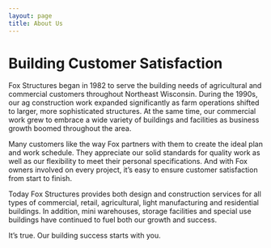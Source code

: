 ```yaml
---
layout: page
title: About Us
---
```


# Building Customer Satisfaction

Fox Structures began in 1982 to serve the building needs of agricultural and commercial customers throughout Northeast Wisconsin. During the 1990s, our ag construction work expanded significantly as farm operations shifted to larger, more sophisticated structures. At the same time, our commercial work grew to embrace a wide variety of buildings and facilities as business growth boomed throughout the area.

Many customers like the way Fox partners with them to create the ideal plan and work schedule. They appreciate our solid standards for quality work as well as our flexibility to meet their personal specifications. And with Fox owners involved on every project, it’s easy to ensure customer satisfaction from start to finish.

Today Fox Structures provides both design and construction services for all types of commercial, retail, agricultural, light manufacturing and residential buildings. In addition, mini warehouses, storage facilities and special use buildings have continued to fuel both our growth and success.

 
It’s true. Our building success starts with you.
